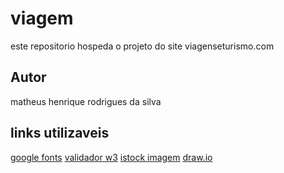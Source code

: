 # viagem
este repositorio hospeda o projeto do site viagenseturismo.com
## Autor
matheus henrique rodrigues da silva 
## links utilizaveis 
[google fonts](https://fonts.google.com/)
[validador w3](https://validator.w3.org/#validate_by_upload)
[istock imagem](https://www.istockphoto.com/br/search/2/image-film?mediatype=illustration&phrase=plane%20alerta%20not%20sets%20not%20silhouettes&page=2)
[draw.io](https://app.diagrams.net/)
